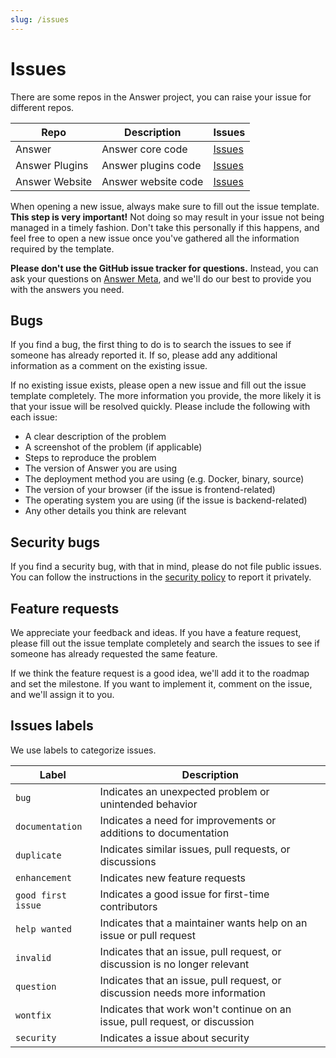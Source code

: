 ```yaml
---
slug: /issues
---
```


# Issues

There are some repos in the Answer project, you can raise your issue for different repos.

| Repo | Description | Issues |
| --- | --- | --- |
| Answer | Answer core code | [Issues](https://github.com/apache/incubator-answer/issues) |
| Answer Plugins | Answer plugins code | [Issues](https://github.com/apache/incubator-answer-plugins/issues) |
| Answer Website | Answer website code | [Issues](https://github.com/apache/incubator-answer-website/issues) |

When opening a new issue, always make sure to fill out the issue template. **This step is very important!** Not doing so may result in your issue not being managed in a timely fashion. Don't take this personally if this happens, and feel free to open a new issue once you've gathered all the information required by the template.

**Please don't use the GitHub issue tracker for questions.** Instead, you can ask your questions on [Answer Meta](https://meta.answer.dev), and we'll do our best to provide you with the answers you need.

## Bugs

If you find a bug, the first thing to do is to search the issues to see if someone has already reported it. If so, please add any additional information as a comment on the existing issue.

If no existing issue exists, please open a new issue and fill out the issue template completely. The more information you provide, the more likely it is that your issue will be resolved quickly. Please include the following with each issue:

- A clear description of the problem
- A screenshot of the problem (if applicable)
- Steps to reproduce the problem
- The version of Answer you are using
- The deployment method you are using (e.g. Docker, binary, source)
- The version of your browser (if the issue is frontend-related)
- The operating system you are using (if the issue is backend-related)
- Any other details you think are relevant

## Security bugs

If you find a security bug, with that in mind, please do not file public issues. You can follow the instructions in the [security policy](https://github.com/apache/incubator-answer/security/policy) to report it privately.

## Feature requests

We appreciate your feedback and ideas. If you have a feature request, please fill out the issue template completely and search the issues to see if someone has already requested the same feature. 

If we think the feature request is a good idea, we'll add it to the roadmap and set the milestone. If you want to implement it, comment on the issue, and we'll assign it to you.

## Issues labels

We use labels to categorize issues.

| Label | Description |
| --- | --- |
| `bug` | Indicates an unexpected problem or unintended behavior |
| `documentation` | Indicates a need for improvements or additions to documentation |
| `duplicate` | Indicates similar issues, pull requests, or discussions |
| `enhancement` | Indicates new feature requests |
| `good first issue` | Indicates a good issue for first-time contributors |
| `help wanted` | Indicates that a maintainer wants help on an issue or pull request |
| `invalid` | Indicates that an issue, pull request, or discussion is no longer relevant |
| `question` | Indicates that an issue, pull request, or discussion needs more information |
| `wontfix` | Indicates that work won't continue on an issue, pull request, or discussion |
| `security` | Indicates a issue about security |
